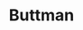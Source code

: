 ---
title: "Buttman"
url: /ciudad-autonoma-de-buenos-aires/buttman-avenida-corrientes/
shop: Erotik
---